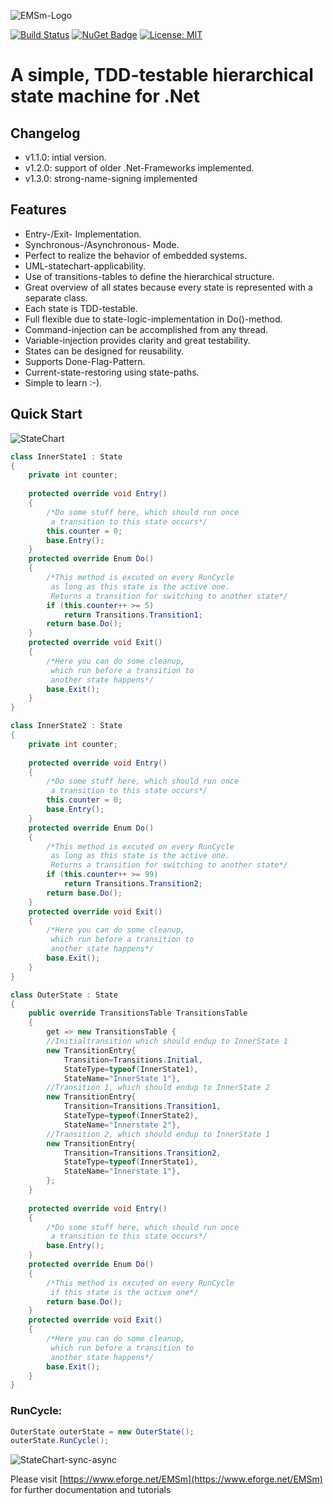 ![EMSm-Logo](https://www.eforge.net/EMSmImages/0d0a3187-9e07-4475-9480-bd41b011ad73/EMSm-Logo-with-Text2.jpg)  

[![Build Status](https://dev.azure.com/ehrengrubermanfred/EMSm/_apis/build/status/EdotMdot.EMSm?branchName=master)](https://dev.azure.com/ehrengrubermanfred/EMSm/_build/latest?definitionId=3&branchName=master)
[![NuGet Badge](https://buildstats.info/nuget/EMSm)](https://www.nuget.org/packages/EMSm/)
[![License: MIT](https://img.shields.io/badge/License-MIT-yellow.svg)](https://opensource.org/licenses/MIT)  


# A simple, TDD-testable hierarchical state machine for .Net

## Changelog
* v1.1.0: intial version.
* v1.2.0: support of older .Net-Frameworks implemented.
* v1.3.0: strong-name-signing implemented

## Features
* Entry-/Exit- Implementation.
* Synchronous-/Asynchronous- Mode.
* Perfect to realize the behavior of embedded systems.
* UML-statechart-applicability.
* Use of transitions-tables to define the hierarchical structure.
* Great overview of all states because every state is represented with a separate class.
* Each state is TDD-testable.
* Full flexible due to state-logic-implementation in Do()-method.
* Command-injection can be accomplished from any thread.
* Variable-injection provides clarity and great testability.
* States can be designed for reusability.
* Supports Done-Flag-Pattern.
* Current-state-restoring using state-paths.
* Simple to learn :-).

## Quick Start

![StateChart](https://www.eforge.net/EMSmImages/0d0a3187-9e07-4475-9480-bd41b011ad73/StateChart.jpg)

```csharp
class InnerState1 : State
{
    private int counter;
 
    protected override void Entry()
    {
        /*Do some stuff here, which should run once
         a transition to this state occurs*/
        this.counter = 0;
        base.Entry();
    }
    protected override Enum Do()
    {
        /*This method is excuted on every RunCycle 
         as long as this state is the active one.
         Returns a transition for switching to another state*/
        if (this.counter++ >= 5)
            return Transitions.Transition1;
        return base.Do();
    }
    protected override void Exit()
    {
        /*Here you can do some cleanup,
         which run before a transition to
         another state happens*/
        base.Exit();
    }
}
```

```csharp
class InnerState2 : State
{
    private int counter;
 
    protected override void Entry()
    {
        /*Do some stuff here, which should run once
         a transition to this state occurs*/
        this.counter = 0;
        base.Entry();
    }
    protected override Enum Do()
    {
        /*This method is excuted on every RunCycle 
         as long as this state is the active one.
         Returns a transition for switching to another state*/
        if (this.counter++ >= 99)
            return Transitions.Transition2;
        return base.Do();
    }
    protected override void Exit()
    {
        /*Here you can do some cleanup,
         which run before a transition to
         another state happens*/
        base.Exit();
    }
}
```

```csharp
class OuterState : State
{
    public override TransitionsTable TransitionsTable
    {
        get => new TransitionsTable {
        //Initialtransition which should endup to InnerState 1
        new TransitionEntry{    
            Transition=Transitions.Initial,
            StateType=typeof(InnerState1),
            StateName="InnerState 1"},
        //Transition 1, which should endup to InnerState 2
        new TransitionEntry{
            Transition=Transitions.Transition1,
            StateType=typeof(InnerState2),
            StateName="Innerstate 2"},
        //Transition 2, which should endup to InnerState 1
        new TransitionEntry{
            Transition=Transitions.Transition2,
            StateType=typeof(InnerState1),
            StateName="Innerstate 1"},
        };
    }
 
    protected override void Entry()
    {
        /*Do some stuff here, which should run once
         a transition to this state occurs*/
        base.Entry();
    }
    protected override Enum Do()
    {
        /*This method is excuted on every RunCycle 
         if this state is the active one*/
        return base.Do();
    }
    protected override void Exit()
    {
        /*Here you can do some cleanup,
         which run before a transition to
         another state happens*/
        base.Exit();
    }
}
```

### RunCycle:
```csharp
OuterState outerState = new OuterState();
outerState.RunCycle();
```  
![StateChart-sync-async](https://www.eforge.net/EMSmImages/0d0a3187-9e07-4475-9480-bd41b011ad73/StateChart-sync-async.jpg)  
  
  
Please visit [https://www.eforge.net/EMSm](https://www.eforge.net/EMSm) for further documentation and tutorials
